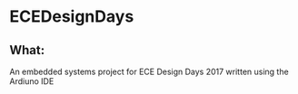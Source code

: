 # ECEDesignDays

## What:

An embedded systems project for ECE Design Days 2017 written using the Ardiuno IDE
